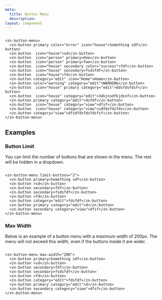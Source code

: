```yaml
---
meta:
  title: Button Menu
  description:
layout: component
---
```


```html:preview

<zn-button-menu>
  <zn-button primary color="error" icon="house">Something sdf</zn-button>
  <zn-button  icon="house">sd</zn-button>
  <zn-button  icon="person" primary>One</zn-button>
  <zn-button  icon="person" primary>Two</zn-button>
  <zn-button  icon="house" secondary color="success">fdf</zn-button>
  <zn-button  icon="house" secondary>fsdsfdf</zn-button>
  <zn-button  icon="house">fd</zn-button>
  <zn-button category="edit" icon="Home">Home</zn-button>
  <zn-button color="warning" category="edit">WARNING</zn-button>
  <zn-button  icon="house" primary category="edit">ddsfdsfdsf</zn-button>
  <zn-button  icon="house" category="edit">34kjnsdfkjdsnf</zn-button>
  <zn-button primary category="edit">dsfdf</zn-button>
  <zn-button  icon="house" category="view">dfsf</zn-button>
  <zn-button  icon="house" category="view">sdfdsfdsfds</zn-button>
  <zn-button category="view">dfsdfdsfdsfdsfsf</zn-button>
</zn-button-menu>
```

## Examples

### Button Limit

You can limit the number of buttons that are shown in the menu. The rest will be hidden in a dropdown.

```html:preview

<zn-button-menu limit-buttons="2">
  <zn-button primary>Something sdf</zn-button>
  <zn-button >sd</zn-button>
  <zn-button secondary>fdf</zn-button>
  <zn-button secondary>fsdsfdf</zn-button>
  <zn-button >fd</zn-button>
  <zn-button category="edit">fdsfdf</zn-button>
  <zn-button primary category="edit">d</zn-button>
  <zn-button secondary category="view">dfsf</zn-button>
</zn-button-menu>
```

### Max Width

Below is an example of a button menu with a maximum width of 200px. The menu will not exceed this width, even if the
buttons inside it are wider.

```html:preview

<zn-button-menu max-width="200">
  <zn-button primary>Something sdf</zn-button>
  <zn-button >sd</zn-button>
  <zn-button secondary>fdf</zn-button>
  <zn-button secondary>fsdsfdf</zn-button>
  <zn-button >fd</zn-button>
  <zn-button category="edit">fdsfdf</zn-button>
  <zn-button primary category="edit">d</zn-button>
  <zn-button secondary category="view">dfsf</zn-button>
</zn-button-menu>
```
